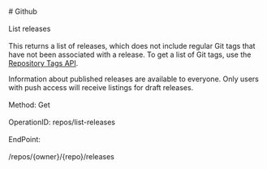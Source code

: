 <br>#     Github</br>
<br>List releases</br>
<br>This returns a list of releases, which does not include regular Git tags that have not been associated with a release. To get a list of Git tags, use the [Repository Tags API](https://developer.github.com/v3/repos/#list-repository-tags).

Information about published releases are available to everyone. Only users with push access will receive listings for draft releases.</br>
<br>Method: Get</br>
<br>OperationID: repos/list-releases</br>
<br>EndPoint:</br>
<br>/repos/{owner}/{repo}/releases</br>

